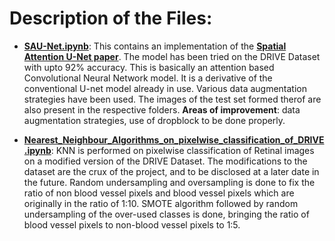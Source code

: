 # Description of the Files:
* [**SAU-Net.ipynb**](https://github.com/SOUMEE2000/Machine-Learning-Stash/blob/main/Retinal%20Image%20Segmentation/1.SA_UNet.ipynb): This contains an implementation of the [**Spatial Attention U-Net paper**](https://arxiv.org/ftp/arxiv/papers/2004/2004.03696.pdf). The model has been tried on the DRIVE Dataset with upto 92% accuracy. This is basically an attention based Convolutional Neural Network model. It is a derivative of the conventional U-net model already in use. Various data augmentation strategies have been used. The images of the test set formed therof are also present in the respective folders. **Areas of improvement**: data augmentation strategies, use of dropblock to be done properly.

* [**Nearest_Neighbour_Algorithms_on_pixelwise_classification_of_DRIVE.ipynb**](https://github.com/SOUMEE2000/Machine-Learning-Stash/blob/main/Retinal%20Image%20Segmentation/2.Nearest_Neighbour_Algorithms_on_pixelwise_classification_of_DRIVE.ipynb): KNN is performed on pixelwise classification of Retinal images on a modified version of the DRIVE Dataset. The modifications to the dataset are the crux of the project, and to be disclosed at a later date in the future. Random undersampling and oversampling is done to fix the ratio of non blood vessel pixels and blood vessel pixels which are originally in the ratio of 1:10. SMOTE algorithm followed by random undersampling of the over-used classes is done, bringing the ratio of blood vessel pixels to non-blood vessel pixels to 1:5.
